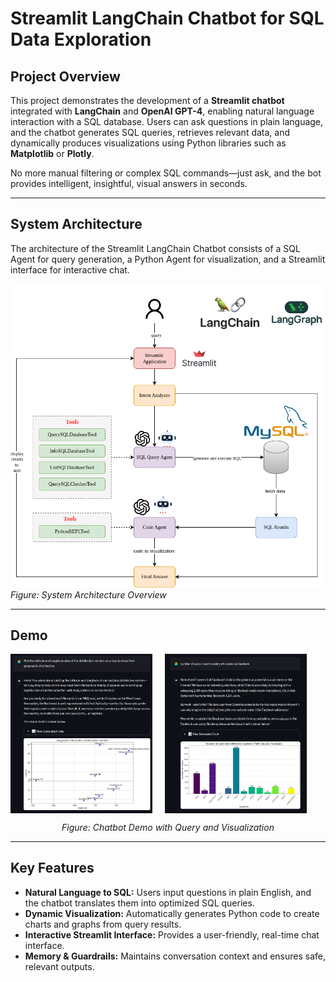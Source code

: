 # Streamlit LangChain Chatbot for SQL Data Exploration

## Project Overview
This project demonstrates the development of a **Streamlit chatbot** integrated with **LangChain** and **OpenAI GPT-4**, enabling natural language interaction with a SQL database. Users can ask questions in plain language, and the chatbot generates SQL queries, retrieves relevant data, and dynamically produces visualizations using Python libraries such as **Matplotlib** or **Plotly**.

No more manual filtering or complex SQL commands—just ask, and the bot provides intelligent, insightful, visual answers in seconds.

---

## System Architecture
The architecture of the Streamlit LangChain Chatbot consists of a SQL Agent for query generation, a Python Agent for visualization, and a Streamlit interface for interactive chat.  

![System Architecture](imgs/q2vv.drawio.png)  
*Figure: System Architecture Overview*

---

## Demo

<div style="display: flex; gap: 20px;">
  <img src="imgs/demo3.png" alt="Chatbot Demo 1" width="45%">
  <img src="imgs/demo2.png" alt="Chatbot Demo 2" width="45%">
</div>
<p style="text-align:center;"><em>Figure: Chatbot Demo with Query and Visualization</em></p>


---

## Key Features
- **Natural Language to SQL:** Users input questions in plain English, and the chatbot translates them into optimized SQL queries.  
- **Dynamic Visualization:** Automatically generates Python code to create charts and graphs from query results.  
- **Interactive Streamlit Interface:** Provides a user-friendly, real-time chat interface.  
- **Memory & Guardrails:** Maintains conversation context and ensures safe, relevant outputs.
